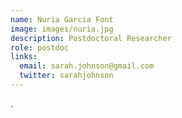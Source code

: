 ```yaml
---
name: Nuria Garcia Font
image: images/nuria.jpg
description: Postdoctoral Researcher
role: postdoc
links:
  email: sarah.johnson@gmail.com
  twitter: sarahjohnson
---
```


.
